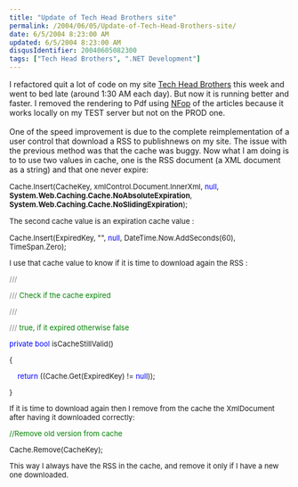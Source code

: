 ```yaml
---
title: "Update of Tech Head Brothers site"
permalink: /2004/06/05/Update-of-Tech-Head-Brothers-site/
date: 6/5/2004 8:23:00 AM
updated: 6/5/2004 8:23:00 AM
disqusIdentifier: 20040605082300
tags: ["Tech Head Brothers", ".NET Development"]
---
```

I refactored quit a lot of code on my site [Tech Head Brothers](http://www.techheadbrothers.com "Tech Head Brothers") this week and went to bed late (around 1:30 AM each day). But now it is running better and faster. I removed the rendering to Pdf using [NFop](http://sourceforge.net/projects/nfop/) of the articles because it works locally on my TEST server but not on the PROD one.<br><br>One of the speed improvement is due to the complete reimplementation of a user control that download a RSS to publishnews on my site. The issue with the previous method was that the cache was buggy. Now what I am doing is to to use two values in cache, one is the RSS document (a XML document as a string) and that one never expire:
<font size="2">


<!-- more -->
Cache.Insert(CacheKey, xmlControl.Document.InnerXml, </font><font color="#0000ff" size="2">null</font><font size="2">, <strong>System.Web.Caching.Cache.NoAbsoluteExpiration</strong>, <strong>System.Web.Caching.Cache.NoSlidingExpiration</strong>);</font>

<font size="2">The second cache value is an expiration cache value :</font>
<font size="2"><font size="2">


Cache.Insert(ExpiredKey, "", </font><font color="#0000ff" size="2">null</font><font size="2">, DateTime.Now.AddSeconds(60), TimeSpan.Zero);</font>

<font size="2">I use that cache value to know if it is time to download again the RSS :</font>
<font size="2"><font size="2">


</font><font color="#808080" size="2">///</font><font color="#008000" size="2"> </font><font color="#808080" size="2"><summary>

</font><font size="2">


</font><font color="#808080" size="2">///</font><font color="#008000" size="2"> Check if the cache expired

</font><font size="2">


</font><font color="#808080" size="2">///</font><font color="#008000" size="2"> </font><font color="#808080" size="2"></summary>

</font><font size="2">


</font><font color="#808080" size="2">///</font><font color="#008000" size="2"> </font><font color="#808080" size="2"><returns></font><font color="#008000" size="2">true, if it expired otherwise false</font><font color="#808080" size="2"></returns>

</font><font size="2">


</font><font color="#0000ff" size="2">private</font><font size="2"> </font><font color="#0000ff" size="2">bool</font><font size="2"> isCacheStillValid()

{

</font><font color="#0000ff" size="2">    return</font><font size="2"> ((Cache.Get(ExpiredKey) != </font><font color="#0000ff" size="2">null</font><font size="2">));

}

If it is time to download again then I remove from the cache the XmlDocument after having it downloaded correctly:
<font size="2">


</font><font color="#008000" size="2">//Remove old version from cache

</font><font size="2">


Cache.Remove(CacheKey);

This way I always have the RSS in the cache, and remove it only if I have a new one downloaded.
</font></font></font></font>
